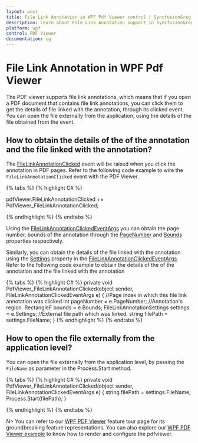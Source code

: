 ```yaml
---
layout: post
title: File Link Annotation in WPF Pdf Viewer control | Syncfusion&reg;
description: Learn about File Link Annotation support in Syncfusion&reg; Essential Studio&reg; WPF Pdf Viewer control, its elements and more.
platform: wpf
control: PDF Viewer
documentation: ug
---
```


# File Link Annotation in WPF Pdf Viewer

The PDF viewer supports file link annotations, which means that if you open a PDF document that contains file link annotations, you can click them to get the details of file linked with the annotation, through its clicked event. You can open the file externally from the application, using the details of the file obtained from the event.

## How to obtain the details of the of the annotation and the file linked with the annotation?

The [FileLinkAnnotationClicked](https://help.syncfusion.com/cr/wpf/Syncfusion.Windows.PdfViewer.PdfViewerControl.html#Syncfusion_Windows_PdfViewer_PdfViewerControl_FileLinkAnnotationClicked) event will be raised when you click the annotation in PDF pages. Refer to the following code example to wire the `FileLinkAnnotationClicked` event with the PDF Viewer.

{% tabs %}
{% highlight C# %}

pdfViewer.FileLinkAnnotationClicked += PdfViewer_FileLinkAnnotationClicked;
	
{% endhighlight %}
{% endtabs %}

Using the [FileLinkAnnotationClickedEventArgs](https://help.syncfusion.com/cr/wpf/Syncfusion.Windows.PdfViewer.FileLinkAnnotationClickedEventArgs.html) you can obtain the page number, bounds of the annotation through the [PageNumber](https://help.syncfusion.com/cr/wpf/Syncfusion.Windows.PdfViewer.FileLinkAnnotationClickedEventArgs.html#Syncfusion_Windows_PdfViewer_FileLinkAnnotationClickedEventArgs_PageNumber) and [Bounds](https://help.syncfusion.com/cr/wpf/Syncfusion.Windows.PdfViewer.FileLinkAnnotationClickedEventArgs.html#Syncfusion_Windows_PdfViewer_FileLinkAnnotationClickedEventArgs_Bounds) properties respectively.

Similarly, you can obtain the details of the file linked with the annotation using the [Settings](https://help.syncfusion.com/cr/wpf/Syncfusion.Windows.PdfViewer.FileLinkAnnotationClickedEventArgs.html#Syncfusion_Windows_PdfViewer_FileLinkAnnotationClickedEventArgs_Settings) property in the [FileLinkAnnotationClickedEventArgs](https://help.syncfusion.com/cr/wpf/Syncfusion.Windows.PdfViewer.FileLinkAnnotationClickedEventArgs.html). Refer to the following code example to obtain the details of the of the annotation and the file linked with the annotation

{% tabs %}
{% highlight C# %}
private void PdfViewer_FileLinkAnnotationClicked(object sender, FileLinkAnnotationClickedEventArgs e)
{
    //Page index in which this file link annotation was clicked 
    int pageNumber = e.PageNumber;
    //Annotation's region.
    RectangleF bounds = e.Bounds;
    FileLinkAnnotationSettings settings = e.Settings;
    //External file path which was linked. 
    string filePath = settings.FileName;
}
{% endhighlight %}
{% endtabs %}

## How to open the file externally from the application level?

You can open the file externally from the application level, by passing the `FileName` as parameter in the Process.Start method.

{% tabs %}
{% highlight C# %}
private void PdfViewer_FileLinkAnnotationClicked(object sender, FileLinkAnnotationClickedEventArgs e)
{
    string filePath = settings.FileName;
    Process.Start(filePath);
}

{% endhighlight %}
{% endtabs %}


N> You can refer to our [WPF PDF Viewer](https://www.syncfusion.com/wpf-controls/pdf-viewer) feature tour page for its groundbreaking feature representations. You can also explore our [WPF PDF Viewer example](https://github.com/syncfusion/wpf-demos) to know how to render and configure the pdfviewer.